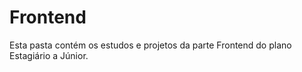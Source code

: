 # Frontend

Esta pasta contém os estudos e projetos da parte Frontend do plano Estagiário a Júnior.

